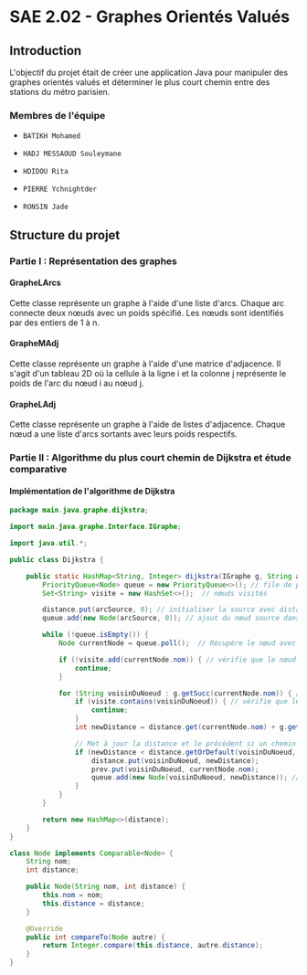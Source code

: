 # SAE 2.02 - Graphes Orientés Valués

## Introduction
L'objectif du projet était de créer une application Java pour manipuler des
graphes orientés valués et déterminer le plus court chemin entre des stations
du métro parisien.

### Membres de l'équipe
-     BATIKH Mohamed
-     HADJ MESSAOUD Souleymane
-     HDIDOU Rita
-     PIERRE Ychnightder
-     RONSIN Jade

## Structure du projet

### Partie I : Représentation des graphes

#### GrapheLArcs
Cette classe représente un graphe à l'aide d'une liste d'arcs. 
Chaque arc connecte deux nœuds avec un poids spécifié. 
Les nœuds sont identifiés par des entiers de 1 à n.

#### GrapheMAdj
Cette classe représente un graphe à l'aide d'une matrice d'adjacence.
Il s'agit d'un tableau 2D où la cellule à la ligne i et la colonne j
représente le poids de l'arc du nœud i au nœud j.

#### GrapheLAdj
Cette classe représente un graphe à l'aide de listes d'adjacence. 
Chaque nœud a une liste d'arcs sortants avec leurs poids respectifs.

### Partie II : Algorithme du plus court chemin de Dijkstra et étude comparative

#### Implémentation de l'algorithme de Dijkstra

```java
package main.java.graphe.dijkstra;

import main.java.graphe.Interface.IGraphe;

import java.util.*;

public class Dijkstra {

    public static HashMap<String, Integer> dijkstra(IGraphe g, String arcSource, Map<String, Integer> distance, Map<String, String> prev) {
        PriorityQueue<Node> queue = new PriorityQueue<>(); // file de priorité des neoeud pas encore visités
        Set<String> visite = new HashSet<>();  // nœuds visités

        distance.put(arcSource, 0); // initialiser la source avec distance à 0
        queue.add(new Node(arcSource, 0)); // ajout du nœud source dans la file de priorité

        while (!queue.isEmpty()) {
            Node currentNode = queue.poll();  // Récupère le nœud avec la distance la plus courte dans la file

            if (!visite.add(currentNode.nom)) { // vérifie que le nœud n'est pas déjà visité
                continue;
            }

            for (String voisinDuNoeud : g.getSucc(currentNode.nom)) { // Parcourt tous les voisins du nœud courant
                if (visite.contains(voisinDuNoeud)) { // vérifie que le voisin n'a pas été déjà visité
                    continue;
                }
                int newDistance = distance.get(currentNode.nom) + g.getValuation(currentNode.nom, voisinDuNoeud);

                // Met à jour la distance et le précédent si un chemin plus court est trouvé
                if (newDistance < distance.getOrDefault(voisinDuNoeud, Integer.MAX_VALUE)) {
                    distance.put(voisinDuNoeud, newDistance);
                    prev.put(voisinDuNoeud, currentNode.nom);
                    queue.add(new Node(voisinDuNoeud, newDistance)); // Ajoute le voisin dans la file de priorité
                }
            }
        }

        return new HashMap<>(distance);
    }
}

class Node implements Comparable<Node> {
    String nom;
    int distance;

    public Node(String nom, int distance) {
        this.nom = nom;
        this.distance = distance;
    }

    @Override
    public int compareTo(Node autre) {
        return Integer.compare(this.distance, autre.distance);
    }
}